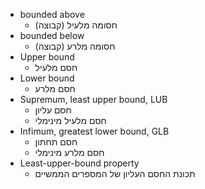
- bounded above
	- (קבוצה) חסומה מלעיל
- bounded below 
	- (קבוצה) חסומה מלרע
- Upper bound
	- חסם מלעיל
- Lower bound 
	- חסם מלרע
- Supremum, least upper bound, LUB
	- חסם עליון
	- חסם מלעיל מינימלי
- Infimum, greatest lower bound, GLB
	- חסם תחתון
	- חסם מלרע מינימלי
- Least-upper-bound property 
	- תכונת החסם העליון של המספרים הממשיים


